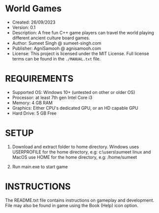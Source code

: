 # World Games

* Created: 26/09/2023
* Version: 0.1
* Description: A free fun C++ game players can travel the world playing different ancient culture board games.
* Author: Sumeet Singh @ sumeet-singh.com
* Publisher: AgniSamooh @ agnisamooh.com
* License: This project is licensed under the MIT License.
Full license terms can be found in the `./MANUAL.txt` file.


# REQUIREMENTS

* Supported OS: Windows 10+ (untested on other or older OS)
* Processor: at least 7th gen Intel Core i3 
* Memory: 4 GB RAM
* Graphics: Either CPU's dedicated GPU, or an HD capable GPU
* Hard Drive: 5 GB Free


# SETUP

1. Download and extract folder to home directory.
Windows uses USERPROFILE for the home directory, e.g: c:\users\sumeet
linux and MacOS use HOME for the home directory, e.g: /home/sumeet

2. Run main.exe to start game


# INSTRUCTIONS

The README.txt file contains instructions on gameplay and development. 
File may also be found in game using the Book (Help) icon option.

